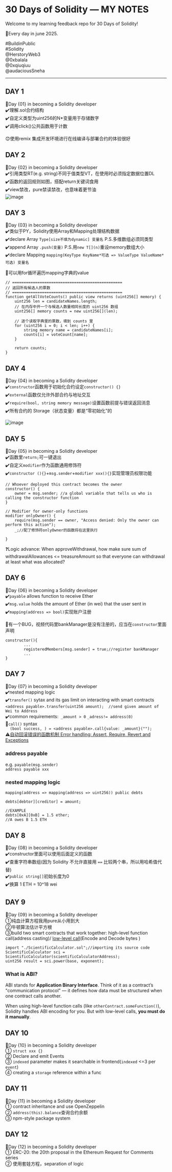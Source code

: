 # 30 Days of Solidity — MY NOTES

Welcome to my learning feedback repo for 30 Days of Solidity!

🥕Every day in june 2025.

#BuildinPublic  
#Solidity  
@HerstoryWeb3  
@0xbalala  
@0xqiuqiuu  
@audaciousSneha  

---

## DAY 1
📑Day {01} in becoming a Solidity developer   
✔️理解.sol合约结构  
✔️自定义类型为uint256的N*变量用于存储数字  
✔️调用click()公共函数用于计数  

😊使用remix 集成开发环境进行在线编译与部署合约的体验很好  


## DAY 2
📑Day {02} in becoming a Solidity developer  
✔️引用类型RT(e.g. string)不同于值类型VT，在使用时必须指定数据位置DL  
✔️函数的返回规则如图，搭配return关键词食用  
✔️view禁改，pure禁读禁改，也意味着更节油  
![image](https://github.com/user-attachments/assets/eb0850cd-992c-4b75-aa68-32347bed36fd)


## DAY 3
📑Day {03} in becoming a Solidity developer  
✔️类似于PY，Solidity使用Array和Mapping处理结构数据  
✔️declare Array `Type[size不填为dynamic] 变量名` P.S.多维数组必须同类型  
✔️append Array `.push(变量)` P.S.用`new T[](n)`重设memory数组大小  
✔️declare Mapping `mapping(KeyType KeyName*可选 => ValueType ValueName*可选) 变量名`   

🤔可以用for循环遍历mapping字典的value

```solidity
// ================================================
// 返回所有候选人的票数
// ================================================
function getAllVoteCounts() public view returns (uint256[] memory) {
    uint256 len = candidateNames.length;
    // 在内存中开一个与候选人数量相同长度的 uint256 数组
    uint256[] memory counts = new uint256[](len);

    // 逐个读取字典里的票数，填到 counts 里
    for (uint256 i = 0; i < len; i++) {
        string memory name = candidateNames[i];
        counts[i] = voteCount[name];
    }

    return counts;
}
```   

## DAY 4
📑Day {04} in becoming a Solidity developer  
✔️`constructor`函数用于初始化合约设定`constructor() {}`  
✔️`external`函数仅允许外部合约与地址交互  
✔️`require(bool, string memory message)`设置函数前提与错误返回消息  
✔️所有合约的 Storage（状态变量）都是“零初始化”的  

![image](https://github.com/user-attachments/assets/262f6586-76ea-49f3-b608-e3d866085172)


## DAY 5
📑Day {05} in becoming a Solidity developer  
✔️函数里`return;`可一键退出    
✔️自定义`modifier`作为函数通用修饰符    
✔️`constructor (){}`+`msg.sender`+`modifier xxx(){}`实现管理员权限功能   
```solidity
// Whoever deployed this contract becomes the owner
constructor() {
    owner = msg.sender; //a global variable that tells us who is calling the constructor function
}

// Modifier for owner-only functions
modifier onlyOwner() {
    require(msg.sender == owner, "Access denied: Only the owner can perform this action");
    _;//配了修饰符onlyOwner的函数将在这里执行

}
```

❓Logic advance: When approveWithdrawal, how make sure sum of withdrawalAllowances <= treasureAmount so that everyone can withdrawal at least what was allocated?  


## DAY 6
📑Day {06} in becoming a Solidity developer  
✔️`payable` allows function to receive Ether  
✔️`msg.value` holds the amount of Ether (in wei) that the user sent in  
✔️`mapping(address => bool)`实现账户注册  

🐞有一个BUG，视频代码里bankManager是没有注册的，应当在`constructor`里面声明  

```solidity
constructor(){
        ...
        registeredMembers[msg.sender] = true;//register bankManager
        ...
}
```


## DAY 7
📑Day {07} in becoming a Solidity developer  
✔️nested mapping logic  
✔️`transfer()` sytax and its gas limit on interacting with smart contracts  
`<address payable>.transfer(uint256 amount);  //send given amount of Wei to Address`  
✔️common requirements:` _amount > 0` `_adress!= address(0)`    
🤔`call()` syntax   
`  (bool success, ) = <address payable>.call{value: _amount}("");`  
⚠️[自动回滚错误的函数机制 Error handling: Assert, Require, Revert and Exceptions](https://docs.soliditylang.org/en/latest/control-structures.html#error-handling-assert-require-revert-and-exceptions)

### address payable
e.g.   `payable(msg.sender)`   
`address payable xxx`    
### nested mapping logic
```solidity
mapping(address => mapping(address => uint256)) public debts

debts[debtor][creditor] = amount;

//EXAMPLE
debts[0xA][0xB] = 1.5 ether;
//A owes B 1.5 ETH

```


## DAY 8
📑Day {08} in becoming a Solidity developer  
✔️constructor里面可以使用后面定义的函数   
✔️查重字符串数组(因为 Solidity 不允许直接用 `==` 比较两个串，所以用哈希值代替)    
✔️`public string[]`初始长度为0    
✔️换算 1 ETH = 10^18 wei    


## DAY 9
📑Day {09} in becoming a Solidity developer  
①纯血计算方程我用pure从小用到大   
②牛顿算法估计平方根  
③build two smart contracts that work together:  high-level function call(address casting)/ [low-level call](https://builder-hub.notion.site/Smart-Calculator-1d05720a23ef803a86e3e16d534b51ab)(Encode and Decode bytes )  
```sol
import "./ScientificCalculator.sol";//importing its source code
ScientificCalculator sci = ScientificCalculator(scientificCalculatorAddress);
uint256 result = sci.power(base, exponent);
```

### What is ABI?

ABI stands for **Application Binary Interface**. Think of it as a contract’s "communication protocol" — it defines how data must be structured when one contract calls another.  

When using high-level function calls (like `otherContract.someFunction()`), Solidity handles ABI encoding for you. But with low-level calls, **you must do it manually**.  

## DAY 10
📑Day {10} in becoming a Solidity developer  
① `struct xxx {}`  
② Declare and emit Events  
③ `indexed` parameter makes it searchable in frontend(`indexed` <=3 per `event`)  
④ creating a `storage` reference within a func  


## DAY 11
📑Day {11} in becoming a Solidity developer  
① contract inheritance and use OpenZeppelin    
② `address(this).balance`查询合约余额  
③ npm-style package system  


## DAY 12
📑Day {12} in becoming a Solidity developer  
① ERC-20: the 20th proposal in the Ethereum Request for Comments series    
② 使用套娃方程，separation of logic    


